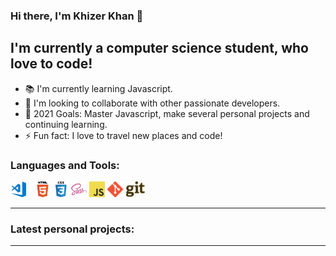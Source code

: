 ### Hi there, I'm Khizer Khan 👋

## I'm currently a computer science student, who love to code! 

* 📚 I'm currently learning Javascript.
* 👯 I'm looking to collaborate with other passionate developers. 
* 🥅 2021 Goals: Master Javascript, make several personal projects and continuing learning.
* ⚡ Fun fact: I love to travel new places and code!

### Languages and Tools:

<img src="https://github.com/khizerkhan-2316/khizerkhan-2316/blob/main/visual-studio-code.png" width="25" height= "25" /> <img src="https://github.com/khizerkhan-2316/khizerkhan-2316/blob/main/HTML5.png" width="25" height= "25" style="padding-left: 10px;" />
<img src="https://github.com/khizerkhan-2316/khizerkhan-2316/blob/main/CSS3.png" width="25" height= "25"  padding-left="10" />
<img src="https://github.com/khizerkhan-2316/khizerkhan-2316/blob/main/sass.png" width="25" height= "25"  padding-left="10" />
<img src="https://github.com/khizerkhan-2316/khizerkhan-2316/blob/main/javascript.png" width="25" height= "25"  padding-left="10" />
<img src="https://github.com/khizerkhan-2316/khizerkhan-2316/blob/main/1280px-Git-logo.svg.png" height= "25"  padding-left="10"/>

---

### Latest personal projects: 

---
<!--
**khizerkhan-2316/khizerkhan-2316** is a ✨ _special_ ✨ repository because its `README.md` (this file) appears on your GitHub profile.

Here are some ideas to get you started:

- 🔭 I’m currently working on ...
- 🌱 I’m currently learning ...
- 👯 I’m looking to collaborate on ...
- 🤔 I’m looking for help with ...
- 💬 Ask me about ...
- 📫 How to reach me: ...
- 😄 Pronouns: ...
- ⚡ Fun fact: ...
-->
